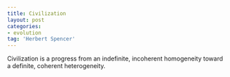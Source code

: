 ```yaml
---
title: Civilization
layout: post
categories:
- evolution
tag: 'Herbert Spencer'
---
```


Civilization is a progress from an indefinite, incoherent homogeneity toward a definite, coherent heterogeneity.